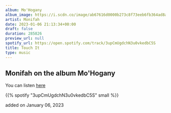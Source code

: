 ```yaml
---
album: Mo'Hogany
album_image: https://i.scdn.co/image/ab67616d0000b273c8f73eeb6fb364ad8a452c7c
artist: Monifah
date: 2023-01-06 21:13:34+00:00
draft: false
duration: 285826
preview_url: null
spotify_url: https://open.spotify.com/track/3upCmUgdchN3u0vkedbC5S
title: Touch It
type: music
---
```



## Monifah on the album Mo'Hogany

You can listen [here](https://open.spotify.com/track/3upCmUgdchN3u0vkedbC5S)

{{% spotify "3upCmUgdchN3u0vkedbC5S" small %}}

added on January 06, 2023